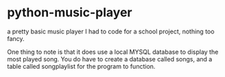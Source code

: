 # python-music-player
a pretty basic music player I had to code for a school project, nothing too fancy.

One thing to note is that it does use a local MYSQL database to display the most played song.
You do have to create a database called songs, and a table called songplaylist for the program to function.

